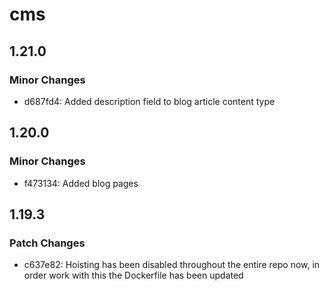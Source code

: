 # cms

## 1.21.0

### Minor Changes

- d687fd4: Added description field to blog article content type

## 1.20.0

### Minor Changes

- f473134: Added blog pages

## 1.19.3

### Patch Changes

- c637e82: Hoisting has been disabled throughout the entire repo now, in order work with this the Dockerfile has been updated
